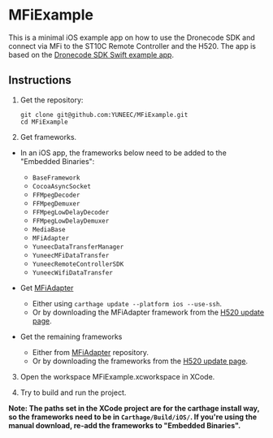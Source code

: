 # MFiExample

This is a minimal iOS example app on how to use the Dronecode SDK and connect via MFi to the ST10C Remote Controller and the H520.
The app is based on the [Dronecode SDK Swift example app](https://github.com/Dronecode/DronecodeSDK-Swift-Example). 

## Instructions

1. Get the repository:
   ```
   git clone git@github.com:YUNEEC/MFiExample.git
   cd MFiExample
   ```

2. Get frameworks.    
   
* In an iOS app, the frameworks below need to be added to the "Embedded Binaries":

   - `BaseFramework`
   - `CocoaAsyncSocket`
   - `FFMpegDecoder`
   - `FFMpegDemuxer`
   - `FFMpegLowDelayDecoder`
   - `FFMpegLowDelayDemuxer`
   - `MediaBase`
   - `MFiAdapter`
   - `YuneecDataTransferManager`
   - `YuneecMFiDataTransfer`
   - `YuneecRemoteControllerSDK`
   - `YuneecWifiDataTransfer`
   
 * Get [MFiAdapter](https://github.com/YUNEEC/Yuneec-MFiAdapter/) 
   - Either using `carthage update --platform ios --use-ssh`.
   - Or by downloading the MFiAdapter framework from the [H520 update page](https://d3qzlqwby7grio.cloudfront.net/H520/index).     
     
 * Get the remaining frameworks
   - Either from [MFiAdapter](https://github.com/YUNEEC/Yuneec-MFiAdapter/) repository.
   - Or by downloading the frameworks from the [H520 update page](https://d3qzlqwby7grio.cloudfront.net/H520/index).

3. Open the workspace MFiExample.xcworkspace in XCode.

4. Try to build and run the project.

**Note: The paths set in the XCode project are for the carthage install way, so the frameworks need to be in `Carthage/Build/iOS/`. If you're using the manual download, re-add the frameworks to "Embedded Binaries".**
